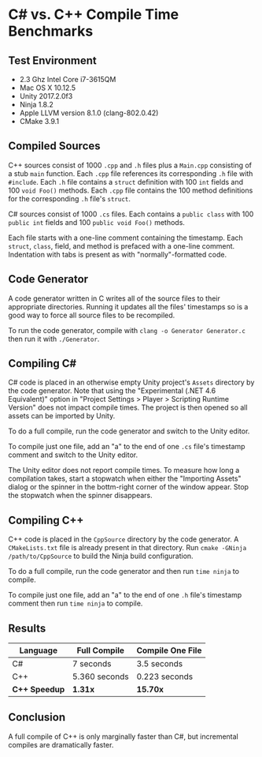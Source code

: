 # C# vs. C++ Compile Time Benchmarks

## Test Environment

* 2.3 Ghz Intel Core i7-3615QM
* Mac OS X 10.12.5
* Unity 2017.2.0f3
* Ninja 1.8.2
* Apple LLVM version 8.1.0 (clang-802.0.42)
* CMake 3.9.1

## Compiled Sources

C++ sources consist of 1000 `.cpp` and `.h` files plus a `Main.cpp` consisting of a stub `main` function. Each `.cpp` file references its corresponding `.h` file with `#include`. Each `.h` file contains a `struct` definition with 100 `int` fields and 100 `void Foo()` methods. Each `.cpp` file contains the 100 method definitions for the corresponding `.h` file's `struct`.

C# sources consist of 1000 `.cs` files. Each contains a `public class` with 100 `public int` fields and 100 `public void Foo()` methods.

Each file starts with a one-line comment containing the timestamp. Each `struct`, `class`, field, and method is prefaced with a one-line comment. Indentation with tabs is present as with "normally"-formatted code.

## Code Generator

A code generator written in C writes all of the source files to their appropriate directories. Running it updates all the files' timestamps so is a good way to force all source files to be recompiled.

To run the code generator, compile with `clang -o Generator Generator.c` then run it with `./Generator`.

## Compiling C# #

C# code is placed in an otherwise empty Unity project's `Assets` directory by the code generator. Note that using the "Experimental (.NET 4.6 Equivalent)" option in "Project Settings > Player > Scripting Runtime Version" does not impact compile times. The project is then opened so all assets can be imported by Unity.

To do a full compile, run the code generator and switch to the Unity editor.

To compile just one file, add an "a" to the end of one `.cs` file's timestamp comment and switch to the Unity editor.

The Unity editor does not report compile times. To measure how long a compilation takes, start a stopwatch when either the "Importing Assets" dialog or the spinner in the bottm-right corner of the window appear. Stop the stopwatch when the spinner disappears.

## Compiling C++

C++ code is placed in the `CppSource` directory by the code generator. A `CMakeLists.txt` file is already present in that directory. Run `cmake -GNinja /path/to/CppSource` to build the Ninja build configuration.

To do a full compile, run the code generator and then run `time ninja` to compile.

To compile just one file, add an "a" to the end of one `.h` file's timestamp comment then run `time ninja` to compile.

## Results

| Language        | Full Compile  | Compile One File |
|-----------------|---------------|------------------|
| C#              | 7 seconds     | 3.5 seconds      |
| C++             | 5.360 seconds | 0.223 seconds    |
| **C++ Speedup** | **1.31x**     | **15.70x**       |

## Conclusion

A full compile of C++ is only marginally faster than C#, but incremental compiles are dramatically faster.
